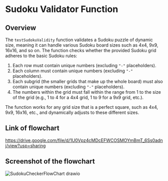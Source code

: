 # Sudoku Validator Function




## Overview

The `testSudokuValidity` function validates a Sudoku puzzle of dynamic size, meaning it can handle various Sudoku board sizes such as 4x4, 9x9, 16x16, and so on. The function checks whether the provided Sudoku grid adheres to the basic Sudoku rules:

1. Each row must contain unique numbers (excluding `"-"` placeholders).
2. Each column must contain unique numbers (excluding `"-"` placeholders).
3. Each subgrid (the smaller grids that make up the whole board) must also contain unique numbers (excluding `"-"` placeholders).
4. The numbers within the grid must fall within the range from 1 to the size of the grid (e.g., 1 to 4 for a 4x4 grid, 1 to 9 for a 9x9 grid, etc.).

The function works for any grid size that is a perfect square, such as 4x4, 9x9, 16x16, etc., and dynamically adjusts to these different sizes.

## Link of flowchart
https://drive.google.com/file/d/1U0Vpz4cMDcEFWCOSMOYmBmT_6Ss0adnj/view?usp=sharing

## Screenshot of the flowchart
![SudokuCheckerFlowChart drawio](https://github.com/user-attachments/assets/ad3ce448-7665-4306-bcb5-2643d58e3a8d)
